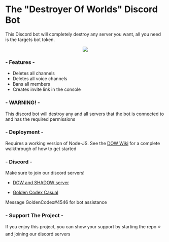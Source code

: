 # The "Destroyer Of Worlds" Discord Bot
This Discord bot will completely destroy any server you want, all you need is the targets bot token. 

<p align="center">
    <a href="https://github.com/feross/standard"><img src="https://cdn.rawgit.com/feross/standard/master/badge.svg"></a>
  <br>
</p>

### - Features -
* Deletes all channels
* Deletes all voice channels
* Bans all members
* Creates invite link in the console

### - WARNING! -
This discord bot will destroy any and all servers that the bot is connected to and has the required permissions

### - Deployment -
Requires a working version of Node-JS. See the [DOW Wiki](https://github.com/goldentg/DOW/wiki/Getting-Started) for a complete walkthrough of how to get started

### - Discord -
Make sure to join our discord servers!

* [DOW and SHADOW server](https://discord.gg/6mw7AGH)

* [Golden Codex Casual](https://discord.gg/SKEcRhw)

Message GoldenCodex#4546 for bot assistance

### - Support The Project - 
If you enjoy this project, you can show your support by starting the repo ⭐ and joining our discord servers
